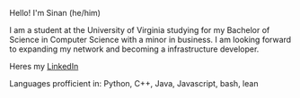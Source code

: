 Hello! I'm Sinan (he/him)

I am a student at the University of Virginia studying for my Bachelor of Science in Computer Science with a minor in business.
I am looking forward to expanding my network and becoming a infrastructure developer. 

Heres my [LinkedIn](https://www.linkedin.com/in/sinanseslikaya/)

Languages profficient in: Python, C++, Java, Javascript, bash, lean
